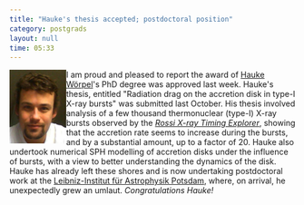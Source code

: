 ```yaml
---
title: "Hauke's thesis accepted; postdoctoral position"
category: postgrads
layout: null
time: 05:33
---
```

<!-- header generated from blosxom format post; make_header.pl 23.1.2022 -->
<p>
<img src="images/hauke_mugshot.jpg" width="100" align="left">
I am proud and pleased to report 
the award of 
<a href="http://users.monash.edu.au/~hworpel">Hauke W&ouml;rpel</a>'s 
PhD degree was approved last week. Hauke's thesis, entitled 
"Radiation drag on the accretion disk in type-I X-ray bursts" was submitted last October.
His thesis involved analysis of a few thousand
thermonuclear (type-I) X-ray
bursts observed by the 
<a href="http://heasarc.gsfc.nasa.gov/docs/xte/"><em>Rossi X-ray Timing Explorer</a></em>, 
showing that the accretion rate seems to increase during the bursts, and
by a substantial amount, up to a factor of 20.
Hauke also undertook numerical SPH modelling of accretion disks under the influence of bursts, with a view to better understanding the dynamics of the disk.
Hauke has already left these shores and is now undertaking postdoctoral 
work at the
<a href="http://www.aip.de">Leibniz-Institut f&uuml;r Astrophysik Potsdam</a>,
where, on arrival, he unexpectedly grew an umlaut.
<em>Congratulations Hauke!</em>
</p>
